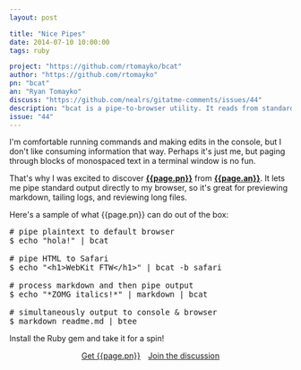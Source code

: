 ```yaml
---
layout: post

title: "Nice Pipes"
date: 2014-07-10 10:00:00
tags: ruby

project: "https://github.com/rtomayko/bcat"
author: "https://github.com/rtomayko"
pn: "bcat"
an: "Ryan Tomayko"
discuss: "https://github.com/nealrs/gitatme-comments/issues/44"
description: "bcat is a pipe-to-browser utility. It reads from standard input and streams output to a browser window."
issue: "44"
---
```

 
I'm comfortable running commands and making edits in the console, but I don't like consuming information that way. Perhaps it's just me, but paging through blocks of monospaced text in a terminal window is no fun.

That's why I was excited to discover <strong><a href="{{ page.project }}" target="_blank" title="{{ page.pn }} on GitHub">{{page.pn}}</a></strong> from <strong><a href="{{ page.author }}" target="_blank" title="{{ page.an }} on GitHub">{{page.an}}</a></strong>. It lets me pipe standard output directly to my browser, so it's great for previewing markdown, tailing logs, and reviewing long files. 

Here's a sample of what {{page.pn}} can do out of the box:

<pre class="prettyprint lang-shell">
# pipe plaintext to default browser
$ echo "hola!" | bcat 

# pipe HTML to Safari
$ echo "&lt;h1&gt;WebKit FTW&lt;/h1&gt;" | bcat -b safari 

# process markdown and then pipe output
$ echo "*ZOMG italics!*" | markdown | bcat

# simultaneously output to console & browser
$ markdown readme.md | btee 
</pre>

Install the Ruby gem and take it for a spin!

<center><a href="{{page.project}}" class="btn btn-primary " title="Get {{page.pn}} on GitHub" target="_blank" style="margin-right:10px;">Get {{page.pn}}</a> <a href="{{ page.url }}#comments" class="btn btn-inverse" title="Discuss this issue of Git @ Me online">Join the discussion</a></center>
